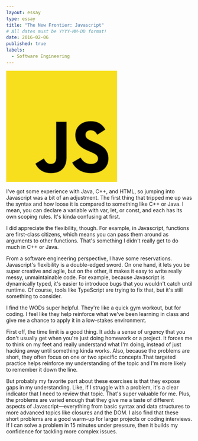 ```yaml
---
layout: essay
type: essay
title: "The New Frontier: Javascript"
# All dates must be YYYY-MM-DD format!
date: 2016-02-06
published: true
labels:
  - Software Engineering
---
```

<img width="300px" class="rounded float-start pe-4" src="../img/javascriptReflection/javascriptPic.png">

I've got some experience with Java, C++, and HTML, so jumping into Javascript was a bit of an adjustment. The first thing that tripped me up was the syntax and how loose it is compared to something like C++ or Java. I mean, you can declare a variable with var, let, or const, and each has its own scoping rules. It's kinda confusing at first.

I did appreciate the flexibility, though. For example, in Javascript, functions are first-class citizens, which means you can pass them around as arguments to other functions. That's something I didn't really get to do much in C++ or Java.

From a software engineering perspective, I have some reservations. Javascript's flexibility is a double-edged sword. On one hand, it lets you be super creative and agile, but on the other, it makes it easy to write really messy, unmaintainable code. For example, because Javascript is dynamically typed, it's easier to introduce bugs that you wouldn't catch until runtime. Of course, tools like TypeScript are trying to fix that, but it's still something to consider.

I find the WODs super helpful. They're like a quick gym workout, but for coding. I feel like they help reinforce what we've been learning in class and give me a chance to apply it in a low-stakes environment.

First off, the time limit is a good thing. It adds a sense of urgency that you don't usually get when you're just doing homework or a project. It forces me to think on my feet and really understand what I'm doing, instead of just hacking away until something kinda works. Also, because the problems are short, they often focus on one or two specific concepts.That targeted practice helps reinforce my understanding of the topic and I'm more likely to remember it down the line.

But probably my favorite part about these exercises is that they expose gaps in my understanding. Like, if I struggle with a problem, it's a clear indicator that I need to review that topic. That's super valuable for me. Plus, the problems are varied enough that they give me a taste of different aspects of Javascript—everything from basic syntax and data structures to more advanced topics like closures and the DOM. I also find that these short problems are a good warm-up for larger projects or coding interviews. If I can solve a problem in 15 minutes under pressure, then it builds my confidence for tackling more complex issues.

